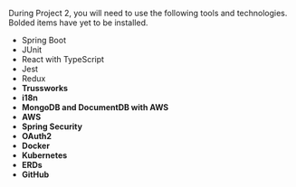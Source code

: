During Project 2, you will need to use the following tools and technologies. Bolded items have yet to be installed.

- Spring Boot
- JUnit
- React with TypeScript
- Jest
- Redux
- **Trussworks**
- **i18n**
- **MongoDB and DocumentDB with AWS**
- **AWS**
- **Spring Security**
- **OAuth2**
- **Docker**
- **Kubernetes**
- **ERDs**
- **GitHub**
